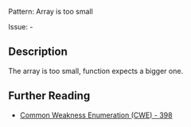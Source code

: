 Pattern: Array is too small

Issue: -

## Description

The array is too small, function expects a bigger one.

## Further Reading

* [Common Weakness Enumeration (CWE) - 398](https://cwe.mitre.org/data/definitions/398.html)